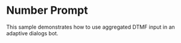﻿# Number Prompt

This sample demonstrates how to use aggregated DTMF input in an adaptive dialogs bot. 